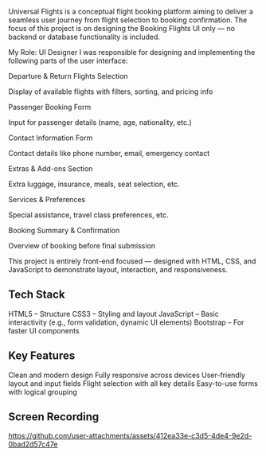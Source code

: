 Universal Flights is a conceptual flight booking platform aiming to deliver a seamless user journey from flight selection to booking confirmation. The focus of this project is on designing the Booking Flights UI only — no backend or database functionality is included.

My Role: UI Designer
I was responsible for designing and implementing the following parts of the user interface:

Departure & Return Flights Selection

Display of available flights with filters, sorting, and pricing info

Passenger Booking Form

Input for passenger details (name, age, nationality, etc.)

Contact Information Form

Contact details like phone number, email, emergency contact

Extras & Add-ons Section

Extra luggage, insurance, meals, seat selection, etc.

Services & Preferences

Special assistance, travel class preferences, etc.

Booking Summary & Confirmation

Overview of booking before final submission

This project is entirely front-end focused — designed with HTML, CSS, and JavaScript to demonstrate layout, interaction, and responsiveness.

## Tech Stack

HTML5 – Structure
CSS3 – Styling and layout
JavaScript – Basic interactivity (e.g., form validation, dynamic UI elements)
Bootstrap – For faster UI components 

## Key Features

Clean and modern design
Fully responsive across devices
User-friendly layout and input fields
Flight selection with all key details
Easy-to-use forms with logical grouping

## Screen Recording


https://github.com/user-attachments/assets/412ea33e-c3d5-4de4-9e2d-0bad2d57c47e



